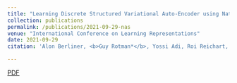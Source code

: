 ```yaml
---
title: "Learning Discrete Structured Variational Auto-Encoder using Natural Evolution Strategies"
collection: publications
permalink: /publications/2021-09-29-nas
venue: "International Conference on Learning Representations"
date: 2021-09-29
citation: 'Alon Berliner, <b>Guy Rotman*</b>, Yossi Adi, Roi Reichart, Tamir Hazan. "Learning Discrete Structured Variational Auto-Encoder using Natural Evolution Strategies." <i>International Conference on Learning Representations, 2021.'

---  
```

<a href='https://openreview.net/pdf?id=JJCjv4dAbyL'>PDF</a>
&nbsp;&nbsp;&nbsp;&nbsp;
